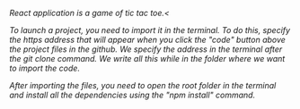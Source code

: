 <i>React application is a game of tic tac toe.<

To launch a project, you need to import it in the terminal. To do this, specify the https address that will appear when you click the "code" button above the project files in the github. We specify the address in the terminal after the git clone command. We write all this while in the folder where we want to import the code.

After importing the files, you need to open the root folder in the terminal and install all the dependencies using the "npm install" command.
